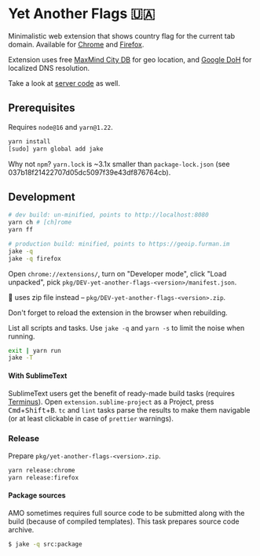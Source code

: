 # Yet Another Flags 🇺🇦

Minimalistic web extension that shows country flag for the current tab domain. Available for [Chrome] and [Firefox].

Extension uses free [MaxMind City DB] for geo location, and [Google DoH] for localized DNS resolution.

Take a look at [server code] as well.

## Prerequisites

Requires `node@16` and `yarn@1.22`.

```bash
yarn install
[sudo] yarn global add jake
```

Why not `npm`? `yarn.lock` is ~3.1x smaller than `package-lock.json` (see 037b18f21422707d05dc5097f39e43df876764cb).

## Development

```bash
# dev build: un-minified, points to http://localhost:8080
yarn ch # [ch]rome
yarn ff

# production build: minified, points to https://geoip.furman.im
jake -q
jake -q firefox
```

Open `chrome://extensions/`, turn on "Developer mode", click "Load unpacked",
pick `pkg/DEV-yet-another-flags-<version>/manifest.json`.

🦊 uses zip file instead – `pkg/DEV-yet-another-flags-<version>.zip`.

Don't forget to reload the extension in the browser when rebuilding.

List all scripts and tasks. Use `jake -q` and `yarn -s` to limit the noise when running.

```bash
exit | yarn run
jake -T
```

#### With SublimeText

SublimeText users get the benefit of ready-made build tasks (requires [Terminus]).
Open `extension.sublime-project` as a Project,
press <kbd>Cmd</kbd>+<kbd>Shift</kbd>+<kbd>B</kbd>. `tc` and `lint` tasks parse the results to make them navigable (or at least clickable in case of `prettier` warnings).

### Release

Prepare `pkg/yet-another-flags-<version>.zip`.

```bash
yarn release:chrome
yarn release:firefox
```

#### Package sources

AMO sometimes requires full source code to be submitted along with the build (because of compiled templates). This task prepares source code archive.

```bash
$ jake -q src:package
```

[Chrome]: https://chrome.google.com/webstore/detail/dmchcmgddbhmbkakammmklpoonoiiomk
[Firefox]: https://addons.mozilla.org/en-US/firefox/addon/yet-another-flags/
[MaxMind City DB]: https://dev.maxmind.com/geoip/geolite2-free-geolocation-data
[Google DoH]: https://dns.google
[server code]: https://github.com/falsefalse/geoip-server
[Terminus]: https://packagecontrol.io/packages/Terminus
